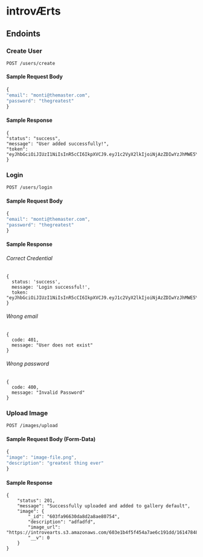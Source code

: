 # introvÆrts

## Endoints

### Create User

`POST /users/create`

#### Sample Request Body

```javascript
{
"email": "monti@themaster.com",
"password": "thegreatest"
}
```

#### Sample Response

```
{
"status": "success",
"message": "User added successfully!",
"token": "eyJhbGciOiJIUzI1NiIsInR5cCI6IkpXVCJ9.eyJ1c2VyX2lkIjoiNjAzZDIwYzJhMWE5YjFjOTMyNGY5MWQwIiwiaWF0IjoxNjE0NjE4ODE4fQ.Ao5RONE2c0YRaZ848uKBmqMpNSBKi56KmOlAV2m5y4Q"
}
```

### Login

`POST /users/login`

#### Sample Request Body

```javascript
{
"email": "monti@themaster.com",
"password": "thegreatest"
}
```

#### Sample Response

###### Correct Credential

```
{
  status: 'success',
  message: 'Login successful!',
  token: "eyJhbGciOiJIUzI1NiIsInR5cCI6IkpXVCJ9.eyJ1c2VyX2lkIjoiNjAzZDIwYzJhMWE5YjFjOTMyNGY5MWQwIiwiaWF0IjoxNjE0NjE4ODE4fQ.Ao5RONE2c0YRaZ848uKBmqMpNSBKi56KmOlAV2m5y4Q"
}
```

###### Wrong email

```
{
  code: 401,
  message: "User does not exist"
}
```

###### Wrong password

```
{
  code: 400,
  message: "Invalid Password"
}
```

### Upload Image

`POST /images/upload`

#### Sample Request Body (Form-Data)

```javascript
{
"image": "image-file.png",
"description": "greatest thing ever"
}
```

#### Sample Response

```
{
    "status": 201,
    "message": "Successfully uploaded and added to gallery default",
    "image": {
        "_id": "603fa96630da8d2a8ae80754",
        "description": "adfadfd",
        "image_url": "https://introvearts.s3.amazonaws.com/603e1b4f5f454a7ae6c191dd/1614784869838.07",
        "__v": 0
    }
}
```
